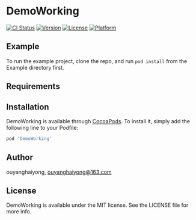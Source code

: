 # DemoWorking

[![CI Status](https://img.shields.io/travis/ouyanghaiyong/DemoWorking.svg?style=flat)](https://travis-ci.org/ouyanghaiyong/DemoWorking)
[![Version](https://img.shields.io/cocoapods/v/DemoWorking.svg?style=flat)](https://cocoapods.org/pods/DemoWorking)
[![License](https://img.shields.io/cocoapods/l/DemoWorking.svg?style=flat)](https://cocoapods.org/pods/DemoWorking)
[![Platform](https://img.shields.io/cocoapods/p/DemoWorking.svg?style=flat)](https://cocoapods.org/pods/DemoWorking)

## Example

To run the example project, clone the repo, and run `pod install` from the Example directory first.

## Requirements

## Installation

DemoWorking is available through [CocoaPods](https://cocoapods.org). To install
it, simply add the following line to your Podfile:

```ruby
pod 'DemoWorking'
```

## Author

ouyanghaiyong, ouyanghaiyong@163.com

## License

DemoWorking is available under the MIT license. See the LICENSE file for more info.
